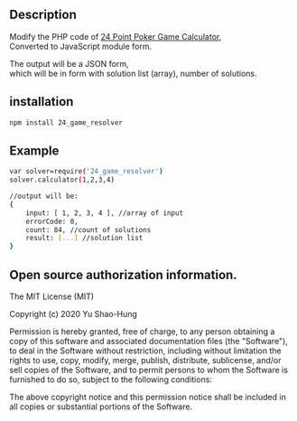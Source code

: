 
Description
-------
Modify the PHP code of [24 Point Poker Game Calculator](https://helloacm.com/24/),  
Converted to JavaScript module form.

The output will be a JSON form,   
which will be in form with solution list (array), number of solutions.

installation
-------
```bash
npm install 24_game_resolver
```

Example
-------
```bash
var solver=require('24_game_resolver')  
solver.calculator(1,2,3,4)

//output will be:  
{  
    input: [ 1, 2, 3, 4 ], //array of input  
    errorCode: 0,  
    count: 84, //count of solutions  
    result: [...] //solution list  
}    
```



Open source authorization information.
-------
The MIT License (MIT)

Copyright (c) 2020 Yu Shao-Hung

Permission is hereby granted, free of charge, to any person obtaining a copy of this software and associated documentation files (the "Software"), to deal in the Software without restriction, including without limitation the rights to use, copy, modify, merge, publish, distribute, sublicense, and/or sell copies of the Software, and to permit persons to whom the Software is furnished to do so, subject to the following conditions:

The above copyright notice and this permission notice shall be included in all copies or substantial portions of the Software.
